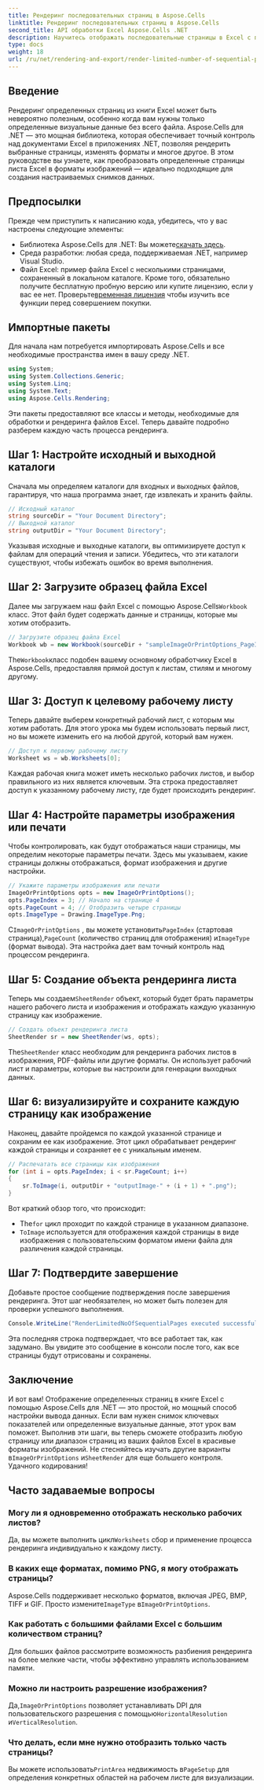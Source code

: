 ```yaml
---
title: Рендеринг последовательных страниц в Aspose.Cells
linktitle: Рендеринг последовательных страниц в Aspose.Cells
second_title: API обработки Excel Aspose.Cells .NET
description: Научитесь отображать последовательные страницы в Excel с помощью Aspose.Cells для .NET. Это пошаговое руководство предоставляет подробное руководство по преобразованию выбранных страниц в изображения.
type: docs
weight: 18
url: /ru/net/rendering-and-export/render-limited-number-of-sequential-pages/
---
```

## Введение
Рендеринг определенных страниц из книги Excel может быть невероятно полезным, особенно когда вам нужны только определенные визуальные данные без всего файла. Aspose.Cells для .NET — это мощная библиотека, которая обеспечивает точный контроль над документами Excel в приложениях .NET, позволяя рендерить выбранные страницы, изменять форматы и многое другое. В этом руководстве вы узнаете, как преобразовать определенные страницы листа Excel в форматы изображений — идеально подходящие для создания настраиваемых снимков данных.
## Предпосылки
Прежде чем приступить к написанию кода, убедитесь, что у вас настроены следующие элементы:
-  Библиотека Aspose.Cells для .NET: Вы можете[скачать здесь](https://releases.aspose.com/cells/net/).
- Среда разработки: любая среда, поддерживаемая .NET, например Visual Studio.
- Файл Excel: пример файла Excel с несколькими страницами, сохраненный в локальном каталоге.
 Кроме того, обязательно получите бесплатную пробную версию или купите лицензию, если у вас ее нет. Проверьте[временная лицензия](https://purchase.aspose.com/temporary-license/) чтобы изучить все функции перед совершением покупки.
## Импортные пакеты
Для начала нам потребуется импортировать Aspose.Cells и все необходимые пространства имен в вашу среду .NET.
```csharp
using System;
using System.Collections.Generic;
using System.Linq;
using System.Text;
using Aspose.Cells.Rendering;
```
Эти пакеты предоставляют все классы и методы, необходимые для обработки и рендеринга файлов Excel. Теперь давайте подробно разберем каждую часть процесса рендеринга.
## Шаг 1: Настройте исходный и выходной каталоги
Сначала мы определяем каталоги для входных и выходных файлов, гарантируя, что наша программа знает, где извлекать и хранить файлы.
```csharp
// Исходный каталог
string sourceDir = "Your Document Directory";
// Выходной каталог
string outputDir = "Your Document Directory";
```
Указывая исходные и выходные каталоги, вы оптимизируете доступ к файлам для операций чтения и записи. Убедитесь, что эти каталоги существуют, чтобы избежать ошибок во время выполнения.
## Шаг 2: Загрузите образец файла Excel
 Далее мы загружаем наш файл Excel с помощью Aspose.Cells`Workbook` класс. Этот файл будет содержать данные и страницы, которые мы хотим отобразить.
```csharp
// Загрузите образец файла Excel
Workbook wb = new Workbook(sourceDir + "sampleImageOrPrintOptions_PageIndexPageCount.xlsx");
```
 The`Workbook`класс подобен вашему основному обработчику Excel в Aspose.Cells, предоставляя прямой доступ к листам, стилям и многому другому.
## Шаг 3: Доступ к целевому рабочему листу
Теперь давайте выберем конкретный рабочий лист, с которым мы хотим работать. Для этого урока мы будем использовать первый лист, но вы можете изменить его на любой другой, который вам нужен.
```csharp
// Доступ к первому рабочему листу
Worksheet ws = wb.Worksheets[0];
```
Каждая рабочая книга может иметь несколько рабочих листов, и выбор правильного из них является ключевым. Эта строка предоставляет доступ к указанному рабочему листу, где будет происходить рендеринг.
## Шаг 4: Настройте параметры изображения или печати
Чтобы контролировать, как будут отображаться наши страницы, мы определим некоторые параметры печати. Здесь мы указываем, какие страницы должны отображаться, формат изображения и другие настройки.
```csharp
// Укажите параметры изображения или печати
ImageOrPrintOptions opts = new ImageOrPrintOptions();
opts.PageIndex = 3; // Начало на странице 4
opts.PageCount = 4; // Отобразить четыре страницы
opts.ImageType = Drawing.ImageType.Png;
```
 С`ImageOrPrintOptions` , вы можете установить`PageIndex` (стартовая страница),`PageCount` (количество страниц для отображения) и`ImageType` (формат вывода). Эта настройка дает вам точный контроль над процессом рендеринга.
## Шаг 5: Создание объекта рендеринга листа
Теперь мы создаем`SheetRender` объект, который будет брать параметры нашего рабочего листа и изображения и отображать каждую указанную страницу как изображение.
```csharp
// Создать объект рендеринга листа
SheetRender sr = new SheetRender(ws, opts);
```
 The`SheetRender` класс необходим для рендеринга рабочих листов в изображения, PDF-файлы или другие форматы. Он использует рабочий лист и параметры, которые вы настроили для генерации выходных данных.
## Шаг 6: визуализируйте и сохраните каждую страницу как изображение
Наконец, давайте пройдемся по каждой указанной странице и сохраним ее как изображение. Этот цикл обрабатывает рендеринг каждой страницы и сохраняет ее с уникальным именем.
```csharp
// Распечатать все страницы как изображения
for (int i = opts.PageIndex; i < sr.PageCount; i++)
{
    sr.ToImage(i, outputDir + "outputImage-" + (i + 1) + ".png");
}
```
Вот краткий обзор того, что происходит:
-  The`for` цикл проходит по каждой странице в указанном диапазоне.
- `ToImage` используется для отображения каждой страницы в виде изображения с пользовательским форматом имени файла для различения каждой страницы.
## Шаг 7: Подтвердите завершение
Добавьте простое сообщение подтверждения после завершения рендеринга. Этот шаг необязателен, но может быть полезен для проверки успешного выполнения.
```csharp
Console.WriteLine("RenderLimitedNoOfSequentialPages executed successfully.\r\n");
```
Эта последняя строка подтверждает, что все работает так, как задумано. Вы увидите это сообщение в консоли после того, как все страницы будут отрисованы и сохранены.
## Заключение
И вот вам! Отображение определенных страниц в книге Excel с помощью Aspose.Cells для .NET — это простой, но мощный способ настройки вывода данных. Если вам нужен снимок ключевых показателей или определенные визуальные данные, этот урок вам поможет. Выполнив эти шаги, вы теперь сможете отобразить любую страницу или диапазон страниц из ваших файлов Excel в красивые форматы изображений.
 Не стесняйтесь изучать другие варианты в`ImageOrPrintOptions` и`SheetRender` для еще большего контроля. Удачного кодирования!
## Часто задаваемые вопросы
### Могу ли я одновременно отображать несколько рабочих листов?  
 Да, вы можете выполнить цикл`Worksheets` сбор и применение процесса рендеринга индивидуально к каждому листу.
### В каких еще форматах, помимо PNG, я могу отображать страницы?  
 Aspose.Cells поддерживает несколько форматов, включая JPEG, BMP, TIFF и GIF. Просто измените`ImageType` в`ImageOrPrintOptions`.
### Как работать с большими файлами Excel с большим количеством страниц?  
Для больших файлов рассмотрите возможность разбиения рендеринга на более мелкие части, чтобы эффективно управлять использованием памяти.
### Можно ли настроить разрешение изображения?  
 Да,`ImageOrPrintOptions` позволяет устанавливать DPI для пользовательского разрешения с помощью`HorizontalResolution` и`VerticalResolution`.
### Что делать, если мне нужно отобразить только часть страницы?  
Вы можете использовать`PrintArea` недвижимость в`PageSetup` для определения конкретных областей на рабочем листе для визуализации.
